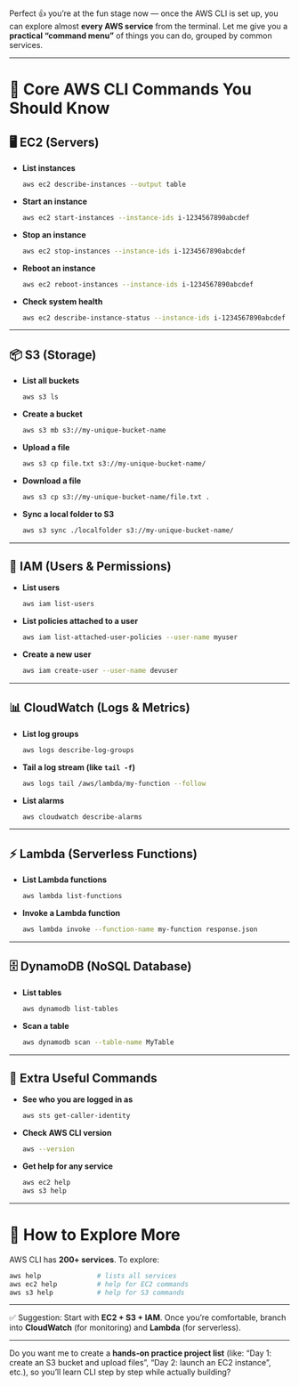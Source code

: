 Perfect 👍 you’re at the fun stage now — once the AWS CLI is set up, you can explore almost **every AWS service** from the terminal. Let me give you a **practical “command menu”** of things you can do, grouped by common services.

---

# 🔹 Core AWS CLI Commands You Should Know

## 🖥️ EC2 (Servers)

- **List instances**

  ```bash
  aws ec2 describe-instances --output table
  ```

- **Start an instance**

  ```bash
  aws ec2 start-instances --instance-ids i-1234567890abcdef
  ```

- **Stop an instance**

  ```bash
  aws ec2 stop-instances --instance-ids i-1234567890abcdef
  ```

- **Reboot an instance**

  ```bash
  aws ec2 reboot-instances --instance-ids i-1234567890abcdef
  ```

- **Check system health**

  ```bash
  aws ec2 describe-instance-status --instance-ids i-1234567890abcdef --output table
  ```

---

## 📦 S3 (Storage)

- **List all buckets**

  ```bash
  aws s3 ls
  ```

- **Create a bucket**

  ```bash
  aws s3 mb s3://my-unique-bucket-name
  ```

- **Upload a file**

  ```bash
  aws s3 cp file.txt s3://my-unique-bucket-name/
  ```

- **Download a file**

  ```bash
  aws s3 cp s3://my-unique-bucket-name/file.txt .
  ```

- **Sync a local folder to S3**

  ```bash
  aws s3 sync ./localfolder s3://my-unique-bucket-name/
  ```

---

## 🔐 IAM (Users & Permissions)

- **List users**

  ```bash
  aws iam list-users
  ```

- **List policies attached to a user**

  ```bash
  aws iam list-attached-user-policies --user-name myuser
  ```

- **Create a new user**

  ```bash
  aws iam create-user --user-name devuser
  ```

---

## 📊 CloudWatch (Logs & Metrics)

- **List log groups**

  ```bash
  aws logs describe-log-groups
  ```

- **Tail a log stream (like `tail -f`)**

  ```bash
  aws logs tail /aws/lambda/my-function --follow
  ```

- **List alarms**

  ```bash
  aws cloudwatch describe-alarms
  ```

---

## ⚡ Lambda (Serverless Functions)

- **List Lambda functions**

  ```bash
  aws lambda list-functions
  ```

- **Invoke a Lambda function**

  ```bash
  aws lambda invoke --function-name my-function response.json
  ```

---

## 🗄️ DynamoDB (NoSQL Database)

- **List tables**

  ```bash
  aws dynamodb list-tables
  ```

- **Scan a table**

  ```bash
  aws dynamodb scan --table-name MyTable
  ```

---

## 🚀 Extra Useful Commands

- **See who you are logged in as**

  ```bash
  aws sts get-caller-identity
  ```

- **Check AWS CLI version**

  ```bash
  aws --version
  ```

- **Get help for any service**

  ```bash
  aws ec2 help
  aws s3 help
  ```

---

# 🔹 How to Explore More

AWS CLI has **200+ services**. To explore:

```bash
aws help              # lists all services
aws ec2 help          # help for EC2 commands
aws s3 help           # help for S3 commands
```

---

✅ Suggestion: Start with **EC2 + S3 + IAM**. Once you’re comfortable, branch into **CloudWatch** (for monitoring) and **Lambda** (for serverless).

---

Do you want me to create a **hands-on practice project list** (like: “Day 1: create an S3 bucket and upload files”, “Day 2: launch an EC2 instance”, etc.), so you’ll learn CLI step by step while actually building?
